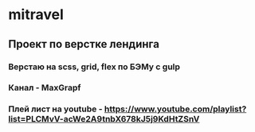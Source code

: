 # mitravel

## Проект по верстке лендинга

### Верстаю на scss, grid, flex по БЭМу с gulp

### Канал - MaxGrapf
### Плей лист на youtube - https://www.youtube.com/playlist?list=PLCMvV-acWe2A9tnbX678kJ5j9KdHtZSnV


